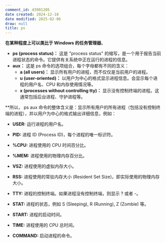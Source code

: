 ```yaml
---
comment_id: d3901205
date created: 2024-12-18
date modified: 2025-02-06
draw: null
title: ps
---
```

**在某种程度上可以类比于 Windows 的任务管理器**。


- **ps (process status)：** 这是 "process status" 的缩写，是一个用于报告当前进程状态的命令。它提供有关系统中正在运行的进程的信息。
- **aux：** 这是 ps 命令的选项组合，每个字母都有不同的含义：
    - **a (all users)：** 显示所有用户的进程，而不仅仅是当前用户的进程。
    - **u (user-oriented)：** 以用户为中心的格式显示进程信息。会显示每个进程的用户名、CPU 和内存使用情况等。
    - **x (processes without controlling tty)：** 显示没有控制终端的进程。这通常包括后台进程、守护进程等。
        

**所以， ps aux 命令的整体含义是：显示所有用户的所有进程（包括没有控制终端的进程），并以用户为中心的格式输出详细信息，例如：

- **USER:** 运行进程的用户名。
    
- **PID:** 进程 ID (Process ID)，每个进程的唯一标识符。
    
- **%CPU:** 进程使用的 CPU 时间百分比。
    
- **%MEM:** 进程使用的物理内存百分比。
    
- **VSZ:** 进程使用的虚拟内存大小。
    
- **RSS:** 进程使用的常驻内存大小 (Resident Set Size)，即实际使用的物理内存大小。
    
- **TTY:** 进程的控制终端。如果进程没有控制终端，则显示 ? 或者 -。
    
- **STAT:** 进程的状态，例如 S (Sleeping), R (Running), Z (Zombie) 等。
    
- **START:** 进程的启动时间。
    
- **TIME:** 进程使用的 CPU 总时间。
    
- **COMMAND:** 启动进程的命令。
